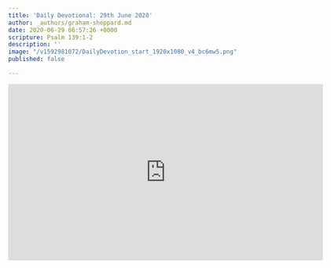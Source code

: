 ```yaml
---
title: 'Daily Devotional: 29th June 2020'
author: _authors/graham-sheppard.md
date: 2020-06-29 06:57:26 +0000
scripture: Psalm 139:1-2
description: ''
image: "/v1592981072/DailyDevotion_start_1920x1080_v4_bc6mw5.png"
published: false

---
```

<iframe src="https://player.vimeo.com/video/433423490" width="640" height="360" frameborder="0" allow="autoplay; fullscreen" allowfullscreen></iframe>